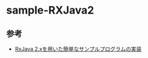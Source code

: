 # sample-RXJava2

## 参考

- [RxJava 2.xを用いた簡単なサンプルプログラムの実装](https://codezine.jp/article/detail/9745?p=3)
